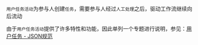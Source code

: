 `用户任务活动`为参与人创建`任务`，需要参与人经过`人工处理`之后，驱动工作流继续向后流动

由于`用户任务活动`提供了许多特性和功能，因此单列一个专题进行说明，参见：[用户任务 - JSON规范](https://cabloy.com/zh-cn/articles/e7a47fa53d5d4d909de22fa7654b81fc.html)
